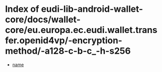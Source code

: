 # Index of eudi-lib-android-wallet-core/docs/wallet-core/eu.europa.ec.eudi.wallet.transfer.openid4vp/-encryption-method/-a128-c-b-c_-h-s256

- [name](/eudi-lib-android-wallet-core/docs/wallet-core/eu.europa.ec.eudi.wallet.transfer.openid4vp/-encryption-method/-a128-c-b-c_-h-s256/name/)